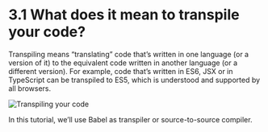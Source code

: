 # 3.1 What does it mean to transpile your code?

Transpiling means “translating” code that’s written in one language (or a version of it) to the equivalent code written in another language (or a different version).
For example, code that’s written in ES6, JSX or in TypeScript can be transpiled to ES5, which is understood and supported by all browsers.

![Transpiling your code]()

In this tutorial, we’ll use Babel as transpiler or source-to-source compiler.



